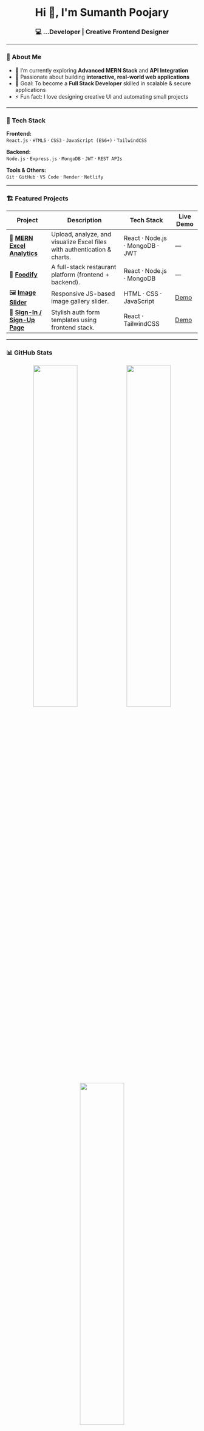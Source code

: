 <h1 align="center">Hi 👋, I'm Sumanth Poojary</h1>
<h3 align="center">💻 ...Developer | Creative Frontend Designer</h3>

---

### 🚀 About Me  
- 🌱 I’m currently exploring **Advanced MERN Stack** and **API Integration**  
- 💼 Passionate about building **interactive, real-world web applications**  
- 🎯 Goal: To become a **Full Stack Developer** skilled in scalable & secure applications  
- ⚡ Fun fact: I love designing creative UI and automating small projects  

---

### 🧠 Tech Stack  

**Frontend:**  
`React.js` · `HTML5` · `CSS3` · `JavaScript (ES6+)` · `TailwindCSS`  

**Backend:**  
`Node.js` · `Express.js` · `MongoDB` · `JWT` · `REST APIs`

**Tools & Others:**  
`Git` · `GitHub` · `VS Code` · `Render` · `Netlify`

---

### 🏗️ Featured Projects  

| Project | Description | Tech Stack | Live Demo |
|----------|--------------|------------|------------|
| 🧮 [**MERN Excel Analytics**](https://github.com/sumanth965/MERN-Excel-Analytics-Project-) | Upload, analyze, and visualize Excel files with authentication & charts. | React · Node.js · MongoDB · JWT | — |
| 🍔 [**Foodify**](https://github.com/sumanth965/Foodify) | A full-stack restaurant platform (frontend + backend). | React · Node.js · MongoDB | — |
| 🖼️ [**Image Slider**](https://github.com/sumanth965/Image_Slider) | Responsive JS-based image gallery slider. | HTML · CSS · JavaScript | [Demo](https://sumanth09-image-slider.netlify.app/) |
| 🔐 [**Sign-In / Sign-Up Page**](https://github.com/sumanth965/signin-signup-page) | Stylish auth form templates using frontend stack. | React · TailwindCSS | [Demo](https://su-manth09-signin-signup-page-frontend.onrender.com/) |

---

### 📊 GitHub Stats  

<p align="center">
  <img width="48%" src="https://github-readme-stats.vercel.app/api?username=sumanth965&show_icons=true&theme=radical" />
  <img width="48%" src="https://github-readme-streak-stats.herokuapp.com/?user=sumanth965&theme=radical" />
</p>

<p align="center">
  <img width="48%" src="https://github-readme-stats.vercel.app/api/top-langs/?username=sumanth965&layout=compact&theme=radical" />
</p>

---

### 🌐 Connect With Me  

<p align="left">
<a href="https://github.com/sumanth965" target="_blank"><img src="https://img.shields.io/badge/GitHub-100000?style=for-the-badge&logo=github&logoColor=white"/></a>
<a href="https://www.linkedin.com/in/YOUR-LINKEDIN" target="_blank"><img src="https://img.shields.io/badge/LinkedIn-0A66C2?style=for-the-badge&logo=linkedin&logoColor=white"/></a>
<a href="mailto:your.email@example.com"><img src="https://img.shields.io/badge/Email-D14836?style=for-the-badge&logo=gmail&logoColor=white"/></a>
</p>

---

⭐ **_“Code. Create. Contribute.”_**  
<p align="center">If you like my work, consider giving a ⭐ to my repositories!</p>
